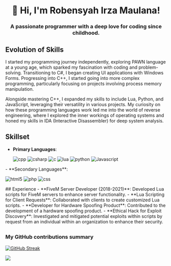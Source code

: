 <h1 style="text-align: center;">👋 Hi, I'm Robensyah Irza Maulana!</h1>

<h3 style="text-align: center;">A passionate programmer with a deep love for coding since childhood.</h3>

## Evolution of Skills
I started my programming journey independently, exploring PAWN language at a young age, which sparked my fascination with coding and problem-solving. Transitioning to C#, I began creating UI applications with Windows Forms. Progressing into C++, I started going into more complex programming, particularly focusing on projects involving process memory manipulation.

Alongside mastering C++, I expanded my skills to include Lua, Python, and JavaScript, leveraging their versatility in various projects. My curiosity on how these programming languages work led me into the world of reverse engineering, where I explored the inner workings of operating systems and honed my skills in IDA (Interactive Disassembler) for deep system analysis.

## Skillset
- **Primary Languages**: <p>
  <img alt="cpp" src="https://img.shields.io/badge/-C++-blue?style=flat-square&logo=cplusplus&logoColor=white" />
  <img alt="csharp" src="https://img.shields.io/badge/-C%23-239120?style=flat-square&logo=csharp&logoColor=white" />
  <img alt="c" src="https://img.shields.io/badge/-C-blue?style=flat-square&logo=c&logoColor=white" />
  <img alt="lua" src="https://img.shields.io/badge/lua-%232C2D72.svg?style=flat-square&logo=lua&logoColor=white" />
  <img alt="python" src="https://img.shields.io/badge/python-3670A0?style=flat-square&logo=python&logoColor=ffdd54" />
  <img alt="Javascript" src="https://img.shields.io/badge/-javascript-f7df1c?style=flat-square&logo=javascript&logoColor=black" />
</p>
- **Secondary Languages**: <p>
  <img alt="html5" src="https://img.shields.io/badge/-HTML5-E34F26?style=flat-square&logo=html5&logoColor=white" />
  <img alt="php" src="https://img.shields.io/badge/php-%23777BB4.svg?style=flat-square&logo=php&logoColor=white" />
  <img alt="css" src="https://img.shields.io/badge/css-%231572B6.svg?style=flat-square&logo=css3&logoColor=white" />
</p>
## Experience
- **FiveM Server Developer (2018-2021)**: Developed Lua scripts for FiveM servers to enhance server functionality.
- **Lua Scripting for Client Requests**: Collaborated with clients to create customized Lua scripts.
- **Developer for Hardware Spoofing Product**: Contributed to the development of a hardware spoofing product.
- **Ethical Hack for Exploit Discovery**: Investigated and mitigated potential exploits within scripts by request from an individual within an organization to enhance their security.

##
<h3>My GitHub contributions summary</h3>

[![GitHub Streak](https://github-readme-streak-stats.herokuapp.com?user=rsyhrza&theme=dark&ring=fb4362&file=fb4362&currStreakNum=fb4362&currStreakLabel=fb4362&hide_border=true)](https://git.io/streak-stats)


![](https://komarev.com/ghpvc/?username=rsyhrza&color=fb4362)
